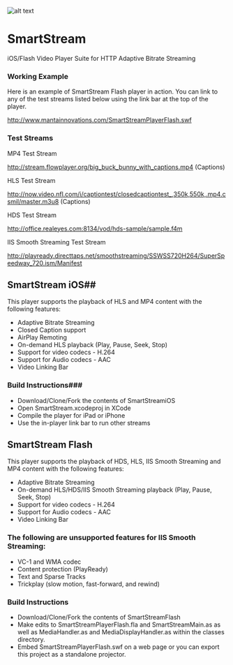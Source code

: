 ![alt text](http://www.mantainnovations.com/SmartStreamLogo200Trimmed.png "SmartStream")
# SmartStream

iOS/Flash Video Player Suite for HTTP Adaptive Bitrate Streaming


### Working Example
Here is an example of SmartStream Flash player in action.  You can link to any of the test streams listed below using the link bar at the top of the player.

http://www.mantainnovations.com/SmartStreamPlayerFlash.swf


### Test Streams
MP4 Test Stream

http://stream.flowplayer.org/big_buck_bunny_with_captions.mp4 (Captions)

HLS Test Stream

http://now.video.nfl.com/i/captiontest/closedcaptiontest_,350k,550k,.mp4.csmil/master.m3u8 (Captions)

HDS Test Stream

http://office.realeyes.com:8134/vod/hds-sample/sample.f4m

IIS Smooth Streaming Test Stream

http://playready.directtaps.net/smoothstreaming/SSWSS720H264/SuperSpeedway_720.ism/Manifest


## SmartStream iOS##
This player supports the playback of HLS and MP4 content with the following features:
 - Adaptive Bitrate Streaming
 - Closed Caption support
 - AirPlay Remoting
 - On-demand HLS playback (Play, Pause, Seek, Stop)
 - Support for video codecs - H.264
 - Support for Audio codecs - AAC
 - Video Linking Bar

### Build Instructions###
 - Download/Clone/Fork the contents of SmartStreamiOS
 - Open SmartStream.xcodeproj in XCode
 - Compile the player for iPad or iPhone
 - Use the in-player link bar to run other streams


## SmartStream Flash
This player supports the playback of HDS, HLS, IIS Smooth Streaming and MP4 content with the following features:
 - Adaptive Bitrate Streaming
 - On-demand HLS/HDS/IIS Smooth Streaming playback (Play, Pause, Seek, Stop)
 - Support for video codecs - H.264
 - Support for Audio codecs - AAC
 - Video Linking Bar

### The following are unsupported features for IIS Smooth Streaming:
 - VC-1 and WMA codec
 - Content protection (PlayReady)
 - Text and Sparse Tracks
 - Trickplay (slow motion, fast-forward, and rewind)

### Build Instructions
 - Download/Clone/Fork the contents of SmartStreamFlash
 - Make edits to SmartStreamPlayerFlash.fla and SmartStreamMain.as as well as MediaHandler.as and MediaDisplayHandler.as within the classes directory.
 - Embed SmartStreamPlayerFlash.swf on a web page or you can export this project as a standalone projector.










